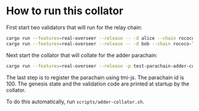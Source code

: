 # How to run this collator

First start two validators that will run for the relay chain:

```sh
cargo run --features=real-overseer --release -- -d alice --chain rococo-local --validator --alice --port 50551
cargo run --features=real-overseer --release -- -d bob --chain rococo-local --validator --bob --port 50552
```

Next start the collator that will collate for the adder parachain:

```sh
cargo run --features=real-overseer --release -p test-parachain-adder-collator -- --tmp --chain rococo-local --port 50553
```

The last step is to register the parachain using tmi-js. The parachain id is 100. The genesis state and the validation code are printed at startup by the collator.

To do this automatically, run `scripts/adder-collator.sh`.
